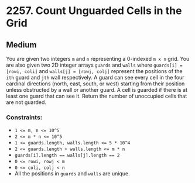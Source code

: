 # 2257. Count Unguarded Cells in the Grid

## Medium

You are given two integers `m` and `n` representing a 0-indexed `m x n` grid. You are also given two 2D integer arrays
`guards` and `walls` where `guards[i] = [rowi, coli]` and `walls[j] = [rowj, colj]` represent the positions of the `ith`
guard and `jth` wall respectively. A guard can see every cell in the four cardinal directions (north, east, south, or
west) starting from their position unless obstructed by a wall or another guard. A cell is guarded if there is at least
one guard that can see it. Return the number of unoccupied cells that are not guarded.

### Constraints:

- `1 <= m, n <= 10^5`
- `2 <= m * n <= 10^5`
- `1 <= guards.length, walls.length <= 5 * 10^4`
- `2 <= guards.length + walls.length <= m * n`
- `guards[i].length == walls[j].length == 2`
- `0 <= rowi, rowj < m`
- `0 <= coli, colj < n`
- All the positions in `guards` and `walls` are unique.
